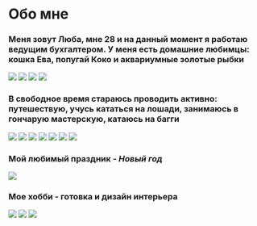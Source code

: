 # Обо мне 

### Меня зовут Люба, мне 28 и на данный момент я работаю ведущим бухгалтером. У меня есть домашние любимцы: кошка Ева, попугай Коко и аквариумные золотые рыбки


![](/img/IMG_6200.jpeg)
![](img/IMG_6233.jpeg)
![](img/IMG_6983.jpeg)
![](img/IMG_7156.jpeg)
### В свободное время стараюсь проводить активно: путешествую, учусь кататься на лошади, занимаюсь в гончарую мастерскую, катаюсь на багги
![](img/b4e401e0-8117-455d-a8cd-058f9aa7c425.jpg)
![](img/IMG_1943.jpeg)
![](img/IMG_2643.jpeg)
![](img/IMG_3877.jpeg)
![](img/IMG_4475.jpeg)
![](img/IMG_5267.JPG)
![](img/IMG_6483.jpeg)



### Мой любимый праздник - _Новый год_

![](img/IMG_5815.jpeg)

### Мое хобби - готовка и дизайн интерьера

![](img/IMG_6743.jpeg)
![](img/IMG_7192.jpeg)
![](img/IMG_7565.jpeg)
